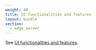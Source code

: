 ```yaml
---
weight: 40
title: UI functionalities and features
layout: bundle
section:
  - edge_server
---
```


See [UI functionalities and features](/get-familiar-with-the-ui/gui-features/).
